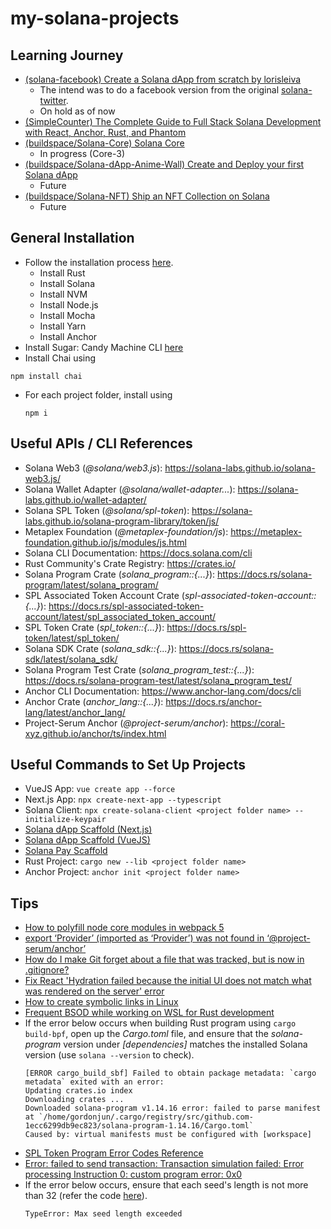 # my-solana-projects

## Learning Journey

- [(solana-facebook) Create a Solana dApp from scratch by lorisleiva](https://lorisleiva.com/create-a-solana-dapp-from-scratch)
    - The intend was to do a facebook version from the original [solana-twitter](https://github.com/lorisleiva/solana-twitter/tree/main).
    - On hold as of now
- [(SimpleCounter) The Complete Guide to Full Stack Solana Development with React, Anchor, Rust, and Phantom](https://dev.to/edge-and-node/the-complete-guide-to-full-stack-solana-development-with-react-anchor-rust-and-phantom-3291)
- [(buildspace/Solana-Core) Solana Core](https://buildspace.so/p/solana-core)
    - In progress (Core-3)
- [(buildspace/Solana-dApp-Anime-Wall) Create and Deploy your first Solana dApp](https://buildspace.so/p/build-solana-web3-app)
    - Future
- [(buildspace/Solana-NFT) Ship an NFT Collection on Solana](https://buildspace.so/p/ship-solana-nft-collection)
    - Future

## General Installation

- Follow the installation process [here](https://lorisleiva.com/create-a-solana-dapp-from-scratch/getting-started-with-solana-and-anchor).
    - Install Rust
    - Install Solana
    - Install NVM
    - Install Node.js
    - Install Mocha
    - Install Yarn
    - Install Anchor
- Install Sugar: Candy Machine CLI [here](https://docs.metaplex.com/developer-tools/sugar/overview/installation)
- Install Chai using
```
npm install chai
```
- For each project folder, install using 
    ```
    npm i
    ```

## Useful APIs / CLI References

- Solana Web3 (*@solana/web3.js*): https://solana-labs.github.io/solana-web3.js/
- Solana Wallet Adapter (*@solana/wallet-adapter...*): https://solana-labs.github.io/wallet-adapter/
- Solana SPL Token (*@solana/spl-token*): https://solana-labs.github.io/solana-program-library/token/js/
- Metaplex Foundation (*@metaplex-foundation/js*): https://metaplex-foundation.github.io/js/modules/js.html
- Solana CLI Documentation: https://docs.solana.com/cli
- Rust Community's Crate Registry: https://crates.io/
- Solana Program Crate (*solana_program::{...}*): https://docs.rs/solana-program/latest/solana_program/
- SPL Associated Token Account Crate (*spl-associated-token-account::{...}*): https://docs.rs/spl-associated-token-account/latest/spl_associated_token_account/
- SPL Token Crate (*spl_token::{...}*): https://docs.rs/spl-token/latest/spl_token/
- Solana SDK Crate (*solana_sdk::{...}*): https://docs.rs/solana-sdk/latest/solana_sdk/
- Solana Program Test Crate (*solana_program_test::{...}*): https://docs.rs/solana-program-test/latest/solana_program_test/
- Anchor CLI Documentation: https://www.anchor-lang.com/docs/cli
- Anchor Crate (*anchor_lang::{...}*): https://docs.rs/anchor-lang/latest/anchor_lang/
- Project-Serum Anchor (*@project-serum/anchor*): https://coral-xyz.github.io/anchor/ts/index.html

## Useful Commands to Set Up Projects

- VueJS App: ```vue create app --force```
- Next.js App: ```npx create-next-app --typescript```
- Solana Client: ```npx create-solana-client <project folder name> --initialize-keypair```
- [Solana dApp Scaffold (Next.js)](https://github.com/solana-labs/dapp-scaffold)
- [Solana dApp Scaffold (VueJS)](https://github.com/solana-developers/dapp-scaffold-vue)
- [Solana Pay Scaffold](https://github.com/solana-labs/solana-pay-scaffold)
- Rust Project: ```cargo new --lib <project folder name>```
- Anchor Project: ```anchor init <project folder name>```

## Tips

- [How to polyfill node core modules in webpack 5](https://alchemy.com/blog/how-to-polyfill-node-core-modules-in-webpack-5)
- [export ‘Provider’ (imported as ‘Provider’) was not found in ‘@project-serum/anchor’](https://medium.com/illumination/export-provider-imported-as-provider-was-not-found-in-project-serum-anchor-b6f3dcc34601)
- [How do I make Git forget about a file that was tracked, but is now in .gitignore?](https://stackoverflow.com/questions/1274057/how-do-i-make-git-forget-about-a-file-that-was-tracked-but-is-now-in-gitignore)
- [Fix React 'Hydration failed because the initial UI does not match what was rendered on the server' error](https://github.com/metaplex-foundation/js-examples/pull/34/files)
- [How to create symbolic links in Linux](https://www.hostinger.com/tutorials/how-to-create-symbolic-links-in-linux/)
- [Frequent BSOD while working on WSL for Rust development](https://github.com/microsoft/vscode-remote-release/issues/988)
- If the error below occurs when building Rust program using ```cargo build-bpf```, open up the *Cargo.toml* file, and ensure that the *solana-program* version under *[dependencies]* matches the installed Solana version (use ```solana --version``` to check).
    ```
    [ERROR cargo_build_sbf] Failed to obtain package metadata: `cargo metadata` exited with an error: 
    Updating crates.io index 
    Downloading crates ... 
    Downloaded solana-program v1.14.16 error: failed to parse manifest at `/home/gordonjun/.cargo/registry/src/github.com-1ecc6299db9ec823/solana-program-1.14.16/Cargo.toml` 
    Caused by: virtual manifests must be configured with [workspace]
    ```
- [SPL Token Program Error Codes Reference](https://github.com/solana-labs/solana-program-library/blob/master/token/program/src/error.rs)
- [Error: failed to send transaction: Transaction simulation failed: Error processing Instruction 0: custom program error: 0x0](https://solana.stackexchange.com/questions/3355/error-failed-to-send-transaction-transaction-simulation-failed-error-processi)
- If the error below occurs, ensure that each seed's length is not more than 32 (refer the code [here](https://gist.github.com/jeduan/3fc20fb788a95b8de563c914c4187a6d)).
    ```
    TypeError: Max seed length exceeded
    ```


